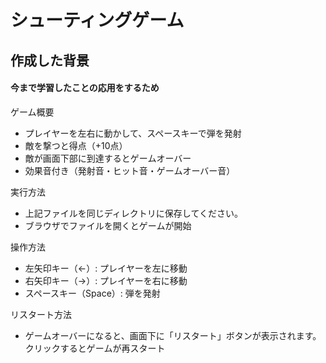 # シューティングゲーム
<h2>作成した背景</h2>
<h4>今まで学習したことの応用をするため</h4>
ゲーム概要
<ul>
  <li>プレイヤーを左右に動かして、スペースキーで弾を発射</li>
  <li>敵を撃つと得点（+10点）</li>
  <li>敵が画面下部に到達するとゲームオーバー</li>
  <li>効果音付き（発射音・ヒット音・ゲームオーバー音）</li>
</ul>
実行方法
<ul>
  <li>上記ファイルを同じディレクトリに保存してください。</li>
  <li>ブラウザでファイルを開くとゲームが開始</li>
</ul>
操作方法
<ul>
  <li>左矢印キー（←）: プレイヤーを左に移動</li>
  <li>右矢印キー（→）: プレイヤーを右に移動</li>
  <li>スペースキー（Space）: 弾を発射</li>
</ul>
リスタート方法
<ul>
<li>ゲームオーバーになると、画面下に「リスタート」ボタンが表示されます。クリックするとゲームが再スタート</li>
</ul>
